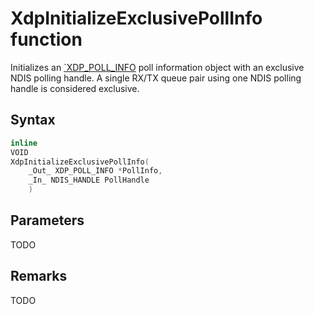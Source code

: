 # XdpInitializeExclusivePollInfo function

Initializes an [`XDP_POLL_INFO](XDP_POLL_INFO.md) poll information object with an exclusive NDIS polling handle. A single RX/TX queue pair using one NDIS polling handle is considered exclusive.

## Syntax

```C
inline
VOID
XdpInitializeExclusivePollInfo(
    _Out_ XDP_POLL_INFO *PollInfo,
    _In_ NDIS_HANDLE PollHandle
    )
```

## Parameters

TODO

## Remarks

TODO
